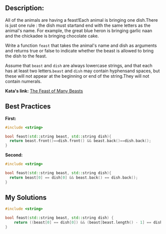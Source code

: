 ## Description:

All of the animals are having a feast!Each animal is bringing one dish.There is just one rule : the dish must startand end with the same letters as the animal's name. For example, the great blue heron is bringing garlic naan and the chickadee is bringing chocolate cake.

Write a function `feast` that takes the animal's name and dish as arguments and returns true or false to indicate whether the beast is allowed to bring the dish to the feast.

Assume that `beast` and `dish` are always lowercase strings, and that each has at least two letters.`beast` and `dish` may contain hyphensand spaces, but these will not appear at the beginning or end of the string.They will not contain numerals.

**Kata's link:** [The Feast of Many Beasts](https://www.codewars.com/kata/5aa736a455f906981800360d/cpp)

## Best Practices

**First:**
```cpp
#include <string>

bool feast(std::string beast, std::string dish){
  return beast.front()==dish.front() && beast.back()==dish.back();
}
```

**Second:**
```cpp
#include <string>

bool feast(std::string beast, std::string dish){
  return beast[0] == dish[0] && beast.back() == dish.back();
}
```

## My Solutions
```cpp
#include <string>

bool feast(std::string beast, std::string dish) {
	return ((beast[0] == dish[0]) && (beast[beast.length() - 1] == dish[dish.length() - 1])) ? true : false;
}
```